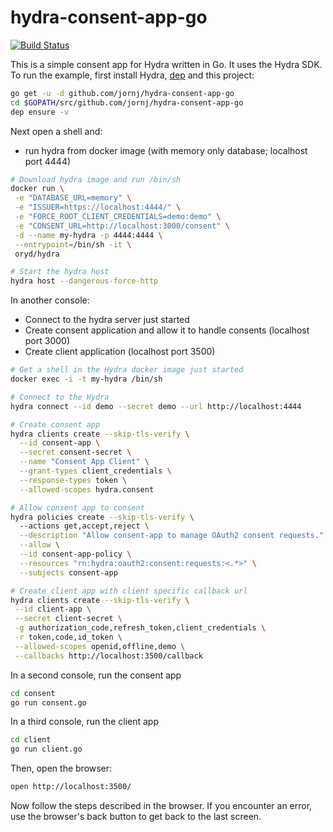 # hydra-consent-app-go

[![Build Status](https://travis-ci.org/ory/hydra-consent-app-go.svg?branch=master)](https://travis-ci.org/ory/hydra-consent-app-go)

This is a simple consent app for Hydra written in Go. It uses the Hydra SDK.
To run the example, first install Hydra, [dep](https://github.com/golang/dep)
and this project:

```sh
go get -u -d github.com/jornj/hydra-consent-app-go
cd $GOPATH/src/github.com/jornj/hydra-consent-app-go
dep ensure -v
```

Next open a shell and:

- run hydra from docker image (with memory only database; localhost port 4444)

```sh
# Download hydra image and run /bin/sh
docker run \
 -e "DATABASE_URL=memory" \
 -e "ISSUER=https://localhost:4444/" \
 -e "FORCE_ROOT_CLIENT_CREDENTIALS=demo:demo" \
 -e "CONSENT_URL=http://localhost:3000/consent" \
 -d --name my-hydra -p 4444:4444 \
 --entrypoint=/bin/sh -it \
 oryd/hydra

# Start the hydra host
hydra host --dangerous-force-http
```

In another console:

- Connect to the hydra server just started
- Create consent application and allow it to handle consents (localhost port 3000)
- Create client application (localhost port 3500)

```sh
# Get a shell in the Hydra docker image just started
docker exec -i -t my-hydra /bin/sh

# Connect to the Hydra
hydra connect --id demo --secret demo --url http://localhost:4444

# Create consent app
hydra clients create --skip-tls-verify \
  --id consent-app \
  --secret consent-secret \
  --name "Consent App Client" \
  --grant-types client_credentials \
  --response-types token \
  --allowed-scopes hydra.consent 

# Allow consent app to consent
hydra policies create --skip-tls-verify \ 
  --actions get,accept,reject \
  --description "Allow consent-app to manage OAuth2 consent requests." \
  --allow \
  --id consent-app-policy \
  --resources "rn:hydra:oauth2:consent:requests:<.*>" \
  --subjects consent-app

# Create client app with client specific callback url
hydra clients create --skip-tls-verify \
 --id client-app \
 --secret client-secret \
 -g authorization_code,refresh_token,client_credentials \
 -r token,code,id_token \
 --allowed-scopes openid,offline,demo \
 --callbacks http://localhost:3500/callback

```

In a second console, run the consent app

```sh
cd consent
go run consent.go
```

In a third console, run the client app

```sh
cd client
go run client.go
```

Then, open the browser:

```sh
open http://localhost:3500/
```

Now follow the steps described in the browser. If you encounter an error,
use the browser's back button to get back to the last screen.
